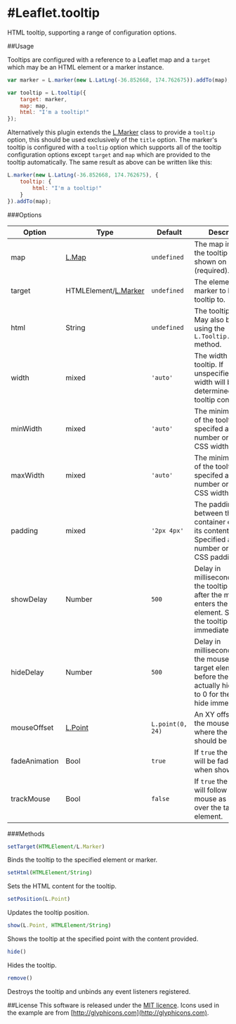 #Leaflet.tooltip
================

HTML tooltip, supporting a range of configuration options.

##Usage

Tooltips are configured with a reference to a Leaflet map and a  `target` which may be an HTML element or a marker instance.

````javascript
var marker = L.marker(new L.LatLng(-36.852668, 174.762675)).addTo(map);

var tooltip = L.tooltip({
    target: marker,
	map: map,
    html: "I'm a tooltip!"
});
````

Alternatively this plugin extends the [L.Marker](http://leafletjs.com/reference.html#marker) class to provide a `tooltip` option, this should be used exclusively of the `title` option. The marker's tooltip is configured with a `tooltip` option which supports all of the tooltip configuration options except `target` and `map` which are provided to the tooltip automatically. The same result as above can be written like this:

````javascript
L.marker(new L.LatLng(-36.852668, 174.762675), {
    tooltip: {
        html: "I'm a tooltip!"
    }
}).addTo(map);
````

###Options

| Option | Type | Default | Description
| --- | --- | --- | ---
| map | [L.Map](http://leafletjs.com/reference.html#map-class) | `undefined` | The map instance the tooltip is to be shown on (required).
| target | HTMLElement/[L.Marker](http://leafletjs.com/reference.html#marker) | `undefined` | The element or marker to bind the tooltip to.
| html | String | `undefined` | The tooltip content. May also be set using the `L.Tooltip.setHtml()` method.
| width | mixed | `'auto'` | The width of the tooltip. If unspecified the width will be determined by the tooltip content.
| minWidth | mixed | `'auto'` | The minimum width of the tooltip specifed as a number or a valid CSS width value.
| maxWidth | mixed | `'auto'` | The minimum width of the tooltip specifed as a number or a valid CSS width value.
| padding | mixed | `'2px 4px'` | The padding between the tooltip container edge and its content. Specified as a number or a valid CSS padding value.
| showDelay | Number | `500` | Delay in milliseconds before the tooltip displays after the mouse enters the target element. Set to 0 for the tooltip to show immediately.
| hideDelay | Number | `500` | Delay in milliseconds after the mouse exits the target element but before the tooltip actually hides. Set to 0 for the tooltip to hide immediately.
| mouseOffset | [L.Point](http://leafletjs.com/reference.html#point) | `L.point(0, 24)` | An XY offset from the mouse position where the tooltip should be shown.
| fadeAnimation | Bool | `true` | If `true` the tooltip will be faded in when shown.
| trackMouse | Bool | `false` | If `true` the tooltip will follow the mouse as it moves over the target element.

###Methods

````javascript
setTarget(HTMLElement/L.Marker)
````
Binds the tooltip to the specified element or marker.

````javascript
setHtml(HTMLElement/String)
````
Sets the HTML content for the tooltip.

````javascript
setPosition(L.Point)
````
Updates the tooltip position.

````javascript
show(L.Point, HTMLElement/String)
````
Shows the tooltip at the specified point with the content provided.

````javascript
hide()
````
Hides the tooltip.

````javascript
remove()
````
Destroys the tooltip and unbinds any event listeners registered.

##License
This software is released under the [MIT licence](http://www.opensource.org/licenses/mit-license.php). Icons used in the example are from [http://glyphicons.com](http://glyphicons.com).
